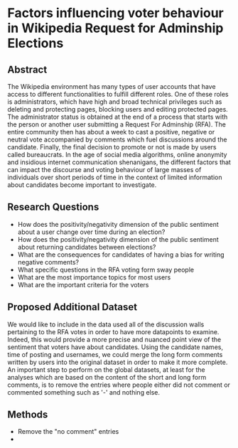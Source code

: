 # Factors influencing voter behaviour in Wikipedia Request for Adminship Elections

## Abstract

The Wikipedia environment has many types of user accounts that have access to different functionalities to fulfill different roles. One of these roles is administrators, which have high and broad technical privileges such as deleting and protecting pages, blocking users and editing protected pages. The administrator status is obtained at the end of a process that starts with the person or another user submitting a Request For Adminship (RFA). The entire community then has about a week to cast a positive, negative or neutral vote accompanied by comments which fuel discussions around the candidate. Finally, the final decision to promote or not is made by users called bureaucrats. In the age of social media algorithms, online anonymity and insidious internet communication shenanigans, the different factors that can impact the discourse and voting behaviour of large masses of individuals over short periods of time in the context of limited information about candidates become important to investigate.

## Research Questions
- How does the positivity/negativity dimension of the public sentiment about a user change over time during an election?
- How does the positivity/negativity dimension of the public sentiment about returning candidates between elections?
- What are the consequences for candidates of having a bias for writing negative comments?
- What specific questions in the RFA voting form sway people
- What are the most importance topics for most users
- What are the important criteria for the voters

## Proposed Additional Dataset

We would like to include in the data used all of the discussion walls pertaining to the RFA votes in order to have more datapoints to examine. Indeed, this would provide a more precise and nuanced point view of the sentiment that voters have about candidates. Using the candidate names, time of posting and usernames, we could merge the long form comments written by users into the original dataset in order to make it more complete. An important step to perform on the global datasets, at least for the analyses which are based on the content of the short and long form comments, is to remove the entries where people either did not comment or commented something such as '-' and nothing else.

## Methods

- Remove the "no comment" entries
- 
